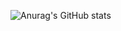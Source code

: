 ![Anurag's GitHub stats](https://github-readme-stats.vercel.app/api?username=anarcom&theme=cobalt&show_icons=true)

